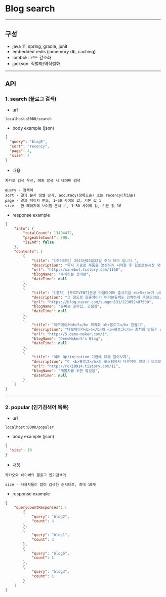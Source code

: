 # Blog search

--- 

## 구성
- java 11, spring, gradle, junit
- embedded redis (inmemory db, caching)
- lombok: 코드 간소화
- jackson: 직렬화/역직렬화

---

## API
### 1. search (블로그 검색)
- url 
```http request
localhost:8080/search
```
- body example (json)
```json
{
  "query": "blog5",
  "sort": "recency",
  "page": 4,
  "size": 4
}
```
- 내용
```text
카카오 검색 우선, 예외 발생 시 네이버 검색

query - 검색어
sort - 결과 문서 정렬 방식, accuracy(정확도순) 또는 recency(최신순)
page - 결과 페이지 번호, 1~50 사이의 값, 기본 값 1
size - 한 페이지에 보여질 문서 수, 1~50 사이의 값, 기본 값 10
```

- response example
```json
{
    "info": {
        "totalCount": 13494472,
        "pageableCount": 798,
        "isEnd": false
    },
    "contents": [
        {
            "title": "[주식테마] 2023년03월22일 주식 테마 입니다.",
            "description": "독자 기술로 제품을 양산하기 시작한 후 협동로봇시장 국내 1위, 글로벌 <b>5</b>위에 올라선 바 있음.▷한편, 정부는 내달 로봇 보급 확대와 제조 역량 강화를 지원...챗GPT 대항마 &#39;바드&#39; 출시 소식 등에 상승▷구글은 전일(현지시간) <b>블로그</b>를 통해 미국과 영국에서 일부 이용자들을 대상으로 대화형 인공지능(AI) 바드(Bard...",
            "url": "http://sanebot.tistory.com/1168",
            "blogName": "주식하는 산이봇",
            "dateTime": null
        },
        {
            "title": "[공지] [무료EVENT]돈공 타임타이머 출시기념 <b>5</b>개 나눔 이벤트",
            "description": "그 정도로 효율적이라 여러분들께도 강력하게 추천드려요.(돈공 로고가 있으니, 매일 보며 돈버는 의지도 불태우는 효과? 일석이조 개꿀) ​ ​ <b>블로그</b>에서 <b>5</b>개, 인스타에서 <b>5</b>개, 총 10개를 무료로 나눠드릴 예정입니다. ​ ​ 10초면 참여가 가능하니, 빠르게 신청하세요! ​ ​ 이벤트 선물 돈공 타임타이머 무료나눔 이벤트 돈공...",
            "url": "https://blog.naver.com/sungon531/223052487500",
            "blogName": "돈버는 공략집, 곤팀장",
            "dateTime": null
        },
        {
            "title": "데모메이커<b>5</b> 최적화 <b>블로그</b> 만들기",
            "description": "데모메이커<b>5</b>의 <b>블로그</b> 최적화 만들기 스무 글자를 입력해야 합니다.",
            "url": "http://5.demo-maker.com/1",
            "blogName": "DemoMaker5's Blog",
            "dateTime": null
        },
        {
            "title": "여러 Optimization 기법에 대해 알아보자",
            "description": "이 <b>블로그</b>의 포스팅에서 다룬적이 있으니 보고오자 https://roki9914.tistory.com/4 경사하강법과 선형회귀 경사하강법이란? 경사하강법은 미분값을 이용해 함수의 최소값을 구하는 방법으로, 음의 미분값을 가지는 방향으로 이동하는 것이다. 쉽게 그림을 통해 알아보면 그림과 같이 음의 미분값을 가...",
            "url": "http://roki9914.tistory.com/11",
            "blogName": "개발자를 위한 발걸음",
            "dateTime": null
        }
    ]
}
```

---

### 2. popular (인기검색어 목록)
- url
```http request
localhost:8080/popular
```
- body example (json)
```json
{
  "size": 10
}
```
- 내용
```text
카카오와 네이버의 블로그 인기검색어

size - 사용자들이 많이 검색한 순서대로, 최대 10개
```
- response example
```json
{
    "queryCountResponses": [
        {
            "query": "blog2",
            "count": 4
        },
        {
            "query": "blog1",
            "count": 3
        },
        {
            "query": "blog5",
            "count": 1
        },
        {
            "query": "blog3",
            "count": 1
        }
    ]
}
```


